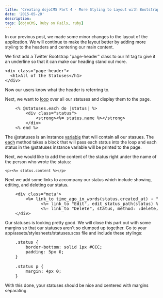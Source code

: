 ```yaml
---
title: 'Creating dojoCMS Part 4 - More Styling to Layout with Bootstrap'
date: '2015-05-20'
description:
tags: [dojoCMS, Ruby on Rails, ruby]
---
```


In our previous post, we made some minor changes to the layout of the application.
We will continue to make the layout better by adding more styling to the headers
and centering our main content.

We first add a Twitter Bootstrap "page-header" class to our h1 tag to give it
an underline so that it can make our heading stand out more.

<pre class="prettyprint linenums">
&lt;div class="page-header"&gt;
  &lt;h1&gt;All of the Statuses&lt;/h1&gt;
&lt;/div&gt;
</pre>

Now our users know what the header is referring to.

Next, we want to [loop](http://ruby.bastardsbook.com/chapters/loops/) over all our statuses and display them to the page.

<pre class="prettyprint linenums">
    <% @statuses.each do |status| %>
        &lt;div class="status"&gt;
            &lt;strong&gt;<%= status.name %>&lt;/strong&gt;
        &lt;/div&gt;
    <% end %>
</pre>

The @statuses is an instance [variable](https://rubymonk.com/learning/books/4-ruby-primer-ascent/chapters/45-more-classes/lessons/110-instance-variables) that will contain all our stasues.
The [each](http://www.tutorialspoint.com/ruby/ruby_iterators.htm) method takes a block that will pass each status into the loop
and each status in the @statuses instance variable will be printed to the page.

Next, we would like to add the content of the status right under the name of the
person who wrote the status:

`<p><%= status.content %></p>`

Next we add some links to accompany our status which include showing, editing,
and deleting our status. 

<pre class="prettyprint linenums">
    &lt;div class="meta"&gt;
        <%= link_to time_ago_in_words(status.created_at) + " ago", status %> | &lt;span class="admin"&gt;
              <%= link_to "Edit", edit_status_path(status) %> | 
              <%= link_to "Delete", status, method: :delete, data: { confirm: "Are you sure you want to delete this Status?" } %> &lt;/span>
    &lt;/div&gt;
</pre>

Our statuses is looking pretty good. We will close this part out with some margins
so that our statuses aren't so clumped up together. Go to your app/assets/stylesheets/statuses.scss
file and include these stylings:

<pre class="prettyprint linenums">
    .status {
        border-bottom: solid 1px #CCC;
        padding: 5px 0;
    }

    .status p {
        margin: 4px 0;
    }
</pre>

With this done, your statuses should be nice and centered with margins separating.

